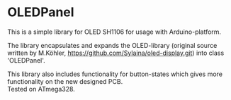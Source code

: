 # OLEDPanel

This is a simple library for OLED SH1106 for usage with Arduino-platform.<br>

The library encapsulates and expands the OLED-library (original source written by M.Köhler, https://github.com/Sylaina/oled-display.git)
into class 'OLEDPanel'.<br>

This library also includes functionality for button-states which gives more functionality on the new designed PCB.<br>
Tested on ATmega328.
